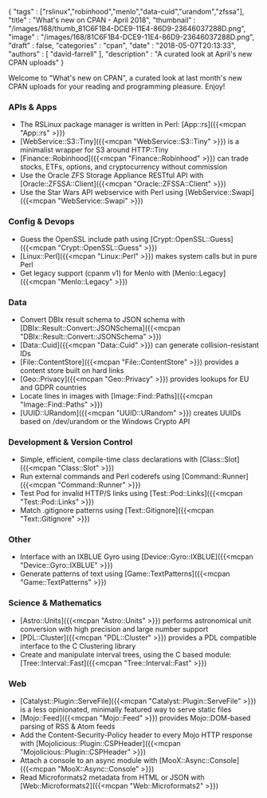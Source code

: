 {
   "tags" : ["rslinux","robinhood","menlo","data-cuid","urandom","zfssa"],
   "title" : "What's new on CPAN - April 2018",
   "thumbnail" : "/images/168/thumb_81C6F1B4-DCE9-11E4-86D9-23646037288D.png",
   "image" : "/images/168/81C6F1B4-DCE9-11E4-86D9-23646037288D.png",
   "draft" : false,
   "categories" : "cpan",
   "date" : "2018-05-07T20:13:33",
   "authors" : [
      "david-farrell"
   ],
   "description" : "A curated look at April's new CPAN uploads"
}


Welcome to "What's new on CPAN", a curated look at last month's new CPAN uploads for your reading and programming pleasure. Enjoy!

### APIs & Apps
* The RSLinux package manager is written in Perl: [App::rs]({{<mcpan "App::rs" >}})
* [WebService::S3::Tiny]({{<mcpan "WebService::S3::Tiny" >}}) is a minimalist wrapper for S3 around HTTP::Tiny
* [Finance::Robinhood]({{<mcpan "Finance::Robinhood" >}}) can trade stocks, ETFs, options, and cryptocurrency without commission
* Use the Oracle ZFS Storage Appliance RESTful API with [Oracle::ZFSSA::Client]({{<mcpan "Oracle::ZFSSA::Client" >}})
* Use the Star Wars API webservice with Perl using [WebService::Swapi]({{<mcpan "WebService::Swapi" >}})


### Config & Devops
* Guess the OpenSSL include path using [Crypt::OpenSSL::Guess]({{<mcpan "Crypt::OpenSSL::Guess" >}})
* [Linux::Perl]({{<mcpan "Linux::Perl" >}}) makes system calls but in pure Perl
* Get legacy support (cpanm v1) for Menlo with [Menlo::Legacy]({{<mcpan "Menlo::Legacy" >}})


### Data
* Convert DBIx result schema to JSON schema with [DBIx::Result::Convert::JSONSchema]({{<mcpan "DBIx::Result::Convert::JSONSchema" >}})
* [Data::Cuid]({{<mcpan "Data::Cuid" >}}) can generate collision-resistant IDs
* [File::ContentStore]({{<mcpan "File::ContentStore" >}}) provides a content store built on hard links
* [Geo::Privacy]({{<mcpan "Geo::Privacy" >}}) provides lookups for EU and GDPR countries
* Locate lines in images with [Image::Find::Paths]({{<mcpan "Image::Find::Paths" >}})
* [UUID::URandom]({{<mcpan "UUID::URandom" >}}) creates UUIDs based on /dev/urandom or the Windows Crypto API


### Development & Version Control
* Simple, efficient, compile-time class declarations with [Class::Slot]({{<mcpan "Class::Slot" >}})
* Run external commands and Perl coderefs using [Command::Runner]({{<mcpan "Command::Runner" >}})
* Test Pod for invalid HTTP/S links using [Test::Pod::Links]({{<mcpan "Test::Pod::Links" >}})
* Match .gitignore patterns using [Text::Gitignore]({{<mcpan "Text::Gitignore" >}})


### Other
* Interface with an IXBLUE Gyro using [Device::Gyro::IXBLUE]({{<mcpan "Device::Gyro::IXBLUE" >}})
* Generate patterns of text using [Game::TextPatterns]({{<mcpan "Game::TextPatterns" >}})


### Science & Mathematics
* [Astro::Units]({{<mcpan "Astro::Units" >}}) performs astronomical unit conversion with high precision and large number support
* [PDL::Cluster]({{<mcpan "PDL::Cluster" >}}) provides a PDL compatible interface to the C Clustering library
* Create and manipulate interval trees, using the C based module: [Tree::Interval::Fast]({{<mcpan "Tree::Interval::Fast" >}})


### Web
* [Catalyst::Plugin::ServeFile]({{<mcpan "Catalyst::Plugin::ServeFile" >}}) is a less opinionated, minimally featured way to serve static files
* [Mojo::Feed]({{<mcpan "Mojo::Feed" >}}) provides Mojo::DOM-based parsing of RSS & Atom feeds
* Add the Content-Security-Policy header to every Mojo HTTP response with [Mojolicious::Plugin::CSPHeader]({{<mcpan "Mojolicious::Plugin::CSPHeader" >}})
* Attach a console to an async module with [MooX::Async::Console]({{<mcpan "MooX::Async::Console" >}})
* Read Microformats2 metadata from HTML or JSON with [Web::Microformats2]({{<mcpan "Web::Microformats2" >}})


